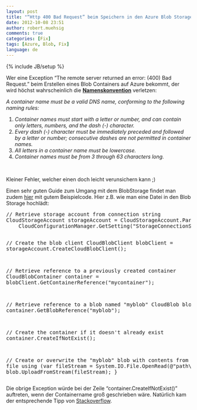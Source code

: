 ```yaml
---
layout: post
title: "“Http 400 Bad Request” beim Speichern in den Azure Blob Storage?"
date: 2012-10-08 23:51
author: robert.muehsig
comments: true
categories: [Fix]
tags: [Azure, Blob, Fix]
language: de
---
```

{% include JB/setup %}
<p>Wer eine Exception “The remote server returned an error: (400) Bad Request.” beim Erstellen eines Blob Containers auf Azure bekommt, der wird höchst wahrscheinlich die <a href="http://msdn.microsoft.com/en-us/library/dd135715.aspx"><strong>Namenskonvention</strong></a> verletzen:</p> <p><em>A container name must be a valid DNS name, conforming to the following naming rules:</em>  <ol> <li><em>Container names must start with a letter or number, and can contain only letters, numbers, and the dash (-) character.</em>  <li><em>Every dash (-) character must be immediately preceded and followed by a letter or number; consecutive dashes are not permitted in container names.</em>  <li><em>All letters in a container name must be lowercase.</em>  <li><em>Container names must be from 3 through 63 characters long.</em></li></ol> <p><em></em>&nbsp;</p> <p>Kleiner Fehler, welcher einen doch leicht verunsichern kann ;)</p> <p>Einen sehr guten Guide zum Umgang mit dem BlobStorage findet man zudem <a href="https://www.windowsazure.com/en-us/develop/net/how-to-guides/blob-storage/">hier</a> mit gutem Beispielcode. Hier z.B. wie man eine Datei in den Blob Storage hochlädt:</p><pre>// Retrieve storage account from connection string
CloudStorageAccount storageAccount = CloudStorageAccount.Parse(
    CloudConfigurationManager.GetSetting("StorageConnectionString"));

// Create the blob client
CloudBlobClient blobClient = storageAccount.CreateCloudBlobClient();

// Retrieve reference to a previously created container
CloudBlobContainer container = blobClient.GetContainerReference("mycontainer");

// Retrieve reference to a blob named "myblob"
CloudBlob blob = container.GetBlobReference("myblob");

// Create the container if it doesn't already exist
container.CreateIfNotExist();

// Create or overwrite the "myblob" blob with contents from a local file
using (var fileStream = System.IO.File.OpenRead(@"path\myfile"))
{
    blob.UploadFromStream(fileStream);
}</pre>
<p>Die obrige Exception würde bei der Zeile “container.CreateIfNotExist()” auftreten, wenn der Containername groß geschrieben wäre. Natürlich kam der entsprechende Tipp von <a href="http://stackoverflow.com/questions/2620521/blob-container-creation-exception">Stackoverflow</a>.</p>

